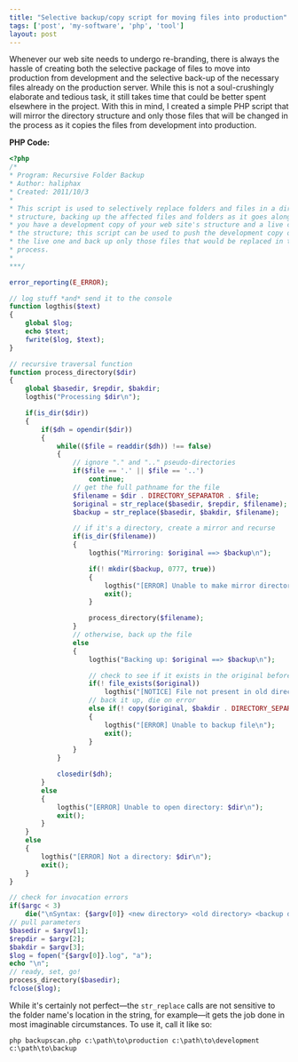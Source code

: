 ```yaml
---
title: "Selective backup/copy script for moving files into production"
tags: ['post', 'my-software', 'php', 'tool']
layout: post
---
```


Whenever our web site needs to undergo re-branding, there is always the
hassle of creating both the selective package of files to move into
production from development and the selective back-up of the necessary
files already on the production server. While this is not a
soul-crushingly elaborate and tedious task, it still takes time that
could be better spent elsewhere in the project. With this in mind, I
created a simple PHP script that will mirror the directory structure and
only those files that will be changed in the process as it copies the
files from development into production.<!--more-->

**PHP Code:**

```php
<?php
/*
* Program: Recursive Folder Backup
* Author: haliphax
* Created: 2011/10/3
*
* This script is used to selectively replace folders and files in a directory
* structure, backing up the affected files and folders as it goes along. Say
* you have a development copy of your web site's structure and a live copy of
* the structure; this script can be used to push the development copy over
* the live one and back up only those files that would be replaced in the
* process.
*
***/

error_reporting(E_ERROR);

// log stuff *and* send it to the console
function logthis($text)
{
	global $log;
	echo $text;
	fwrite($log, $text);
}

// recursive traversal function
function process_directory($dir)
{
	global $basedir, $repdir, $bakdir;
	logthis("Processing $dir\n");

	if(is_dir($dir))
	{
		if($dh = opendir($dir))
		{
			while(($file = readdir($dh)) !== false)
			{
				// ignore "." and ".." pseudo-directories
				if($file == '.' || $file == '..')
					continue;
				// get the full pathname for the file
				$filename = $dir . DIRECTORY_SEPARATOR . $file;
				$original = str_replace($basedir, $repdir, $filename);
				$backup = str_replace($basedir, $bakdir, $filename);

				// if it's a directory, create a mirror and recurse
				if(is_dir($filename))
				{
					logthis("Mirroring: $original ==> $backup\n");

					if(! mkdir($backup, 0777, true))
					{
						logthis("[ERROR] Unable to make mirror directory $backup\n");
						exit();
					}

					process_directory($filename);
				}
				// otherwise, back up the file
				else
				{
					logthis("Backing up: $original ==> $backup\n");

					// check to see if it exists in the original before backing it up
					if(! file_exists($original))
						logthis("[NOTICE] File not present in old directory\n");
					// back it up, die on error
					else if(! copy($original, $bakdir . DIRECTORY_SEPARATOR . $file))
					{
						logthis("[ERROR] Unable to backup file\n");
						exit();
					}
				}
			}

			closedir($dh);
		}
		else
		{
			logthis("[ERROR] Unable to open directory: $dir\n");
			exit();
		}
	}
	else
	{
		logthis("[ERROR] Not a directory: $dir\n");
		exit();
	}
}

// check for invocation errors
if($argc < 3)
	die("\nSyntax: {$argv[0]} <new directory> <old directory> <backup directory>\n");
// pull parameters
$basedir = $argv[1];
$repdir = $argv[2];
$bakdir = $argv[3];
$log = fopen("{$argv[0]}.log", "a");
echo "\n";
// ready, set, go!
process_directory($basedir);
fclose($log);
```

While it's certainly not perfect—the `str_replace` calls are not
sensitive to the folder name's location in the string, for example—it
gets the job done in most imaginable circumstances. To use it, call it
like so:

    php backupscan.php c:\path\to\production c:\path\to\development c:\path\to\backup
